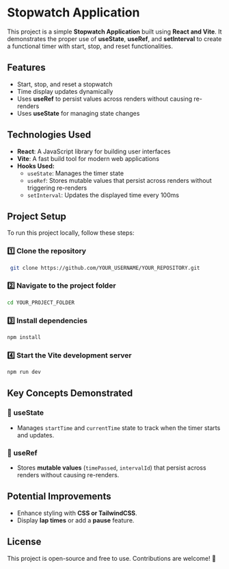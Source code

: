 # Stopwatch Application

This project is a simple **Stopwatch Application** built using **React and Vite**. It demonstrates the proper use of **useState**, **useRef**, and **setInterval** to create a functional timer with start, stop, and reset functionalities.

## Features
- Start, stop, and reset a stopwatch
- Time display updates dynamically
- Uses **useRef** to persist values across renders without causing re-renders
- Uses **useState** for managing state changes

## Technologies Used
- **React**: A JavaScript library for building user interfaces
- **Vite**: A fast build tool for modern web applications
- **Hooks Used:**
  - `useState`: Manages the timer state
  - `useRef`: Stores mutable values that persist across renders without triggering re-renders
  - `setInterval`: Updates the displayed time every 100ms

## Project Setup
To run this project locally, follow these steps:

### 1️⃣ Clone the repository
```bash
 git clone https://github.com/YOUR_USERNAME/YOUR_REPOSITORY.git
```

### 2️⃣ Navigate to the project folder
```bash
cd YOUR_PROJECT_FOLDER
```

### 3️⃣ Install dependencies
```bash
npm install
```

### 4️⃣ Start the Vite development server
```bash
npm run dev
```

## Key Concepts Demonstrated
### 🔹 **useState**
- Manages `startTime` and `currentTime` state to track when the timer starts and updates.

### 🔹 **useRef**
- Stores **mutable values** (`timePassed`, `intervalId`) that persist across renders without causing re-renders.

## Potential Improvements
- Enhance styling with **CSS or TailwindCSS**.
- Display **lap times** or add a **pause** feature.

## License
This project is open-source and free to use. Contributions are welcome! 🚀


